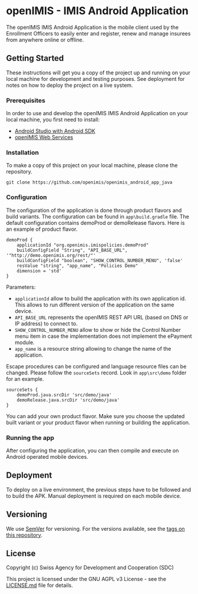 # openIMIS - IMIS Android Application

The openIMIS IMIS Android Application is the mobile client used by
the Enrollment Officers to easily enter and register, renew and manage 
insurees from anywhere online or offline.

## Getting Started

These instructions will get you a copy of the project up and
running on your local machine for development and testing purposes.
See deployment for notes on how to deploy the project on a live 
system.

### Prerequisites

In order to use and develop the openIMIS IMIS Android Application
on your local machine, you first need to install:

* [Android Studio with Android SDK](https://developer.android.com/studio)
* [openIMIS Web Services](https://github.com/openimis/web_service_vb)


### Installation

To make a copy of this project on your local machine, please clone
the repository.

```
git clone https://github.com/openimis/openimis_android_app_java
```

### Configuration

The configuration of the application is done through product flavors and build variants. The configuration can be found in ```app\build.gradle``` file. The default configuration contains demoProd or demoRelease flavors. Here is an example of product flavor. 

```
demoProd {
	applicationId "org.openimis.imispolicies.demoProd"
	buildConfigField "String", "API_BASE_URL", '"http://demo.openimis.org/rest/"'
	buildConfigField "boolean", "SHOW_CONTROL_NUMBER_MENU", 'false'
	resValue "string", "app_name", "Policies Demo"
	dimension = 'std'
}
```

Parameters: 

* ```applicationId``` allow to build the application with its own application id. This allows to run different version of the application on the same device.
* ```API_BASE_URL``` represents the openIMIS REST API URL (based on DNS or IP address) to connect to. 
* ```SHOW_CONTROL_NUMBER_MENU``` allow to show or hide the Control Number menu item in case the implementation does not implement the ePayment module. 
* ```app_name``` is a resource string allowing to change the name of the application. 

Escape procedures can be configured and language resource files can be changed. Please follow the ```sourceSets``` record. Look in ```app\src\demo``` folder for an example. 

```
sourceSets {
	demoProd.java.srcDir 'src/demo/java'
	demoRelease.java.srcDir 'src/demo/java'
}
```

You can add your own product flavor. Make sure you choose the updated built variant or your product flavor when running or building the application.

### Running the app

After configuring the application, you can then compile and execute
on Android operated mobile devices.

## Deployment

To deploy on a live environment, the previous steps have to be followed
and to build the APK. Manual deployment is required on each mobile device.

## Versioning

We use [SemVer](http://semver.org/) for versioning. For the versions available, see the [tags on this repository](https://github.com/openimis/openimis_android_app_java/tags).

## License

Copyright (c) Swiss Agency for Development and Cooperation (SDC)

This project is licensed under the GNU AGPL v3 License - see the
[LICENSE.md](LICENSE.md) file for details.

